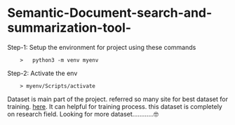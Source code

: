 # Semantic-Document-search-and-summarization-tool-



Step-1: Setup the environment for project using these commands
 
        >   python3 -m venv myenv
Step-2: Activate the env

        > myenv/Scripts/activate





Dataset is main part of the project. referred so many site for best dataset for training. [here](https://www.kaggle.com/datasets/Cornell-University/arxiv?utm_source=chatgpt.com). It can helpful for training process. this dataset is completely on research field. Looking for more dataset............🤓